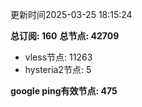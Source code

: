 更新时间2025-03-25 18:15:24

**总订阅: 160**
**总节点: 42709**
- vless节点: 11263
- hysteria2节点: 5

**google ping有效节点: 475**
